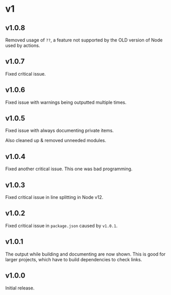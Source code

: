 # v1

## v1.0.8

Removed usage of `??`, a feature not supported by the OLD version of Node used by actions.

## v1.0.7

Fixed critical issue.

## v1.0.6

Fixed issue with warnings being outputted multiple times.

## v1.0.5

Fixed issue with always documenting private items.

Also cleaned up & removed unneeded modules.

## v1.0.4

Fixed another critical issue.
This one was bad programming.

## v1.0.3

Fixed critical issue in line splitting in Node v12.

## v1.0.2

Fixed critical issue in `package.json` caused by `v1.0.1`.

## v1.0.1

The output while building and documenting are now shown.
This is good for larger projects, which have to build dependencies to check links.

## v1.0.0

Initial release.
